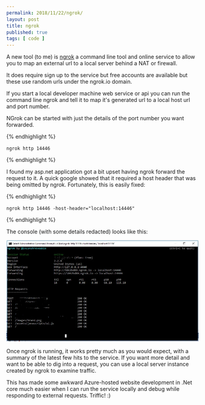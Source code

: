```yaml
---
permalink: 2018/11/22/ngrok/
layout: post
title: ngrok
published: true
tags: [ code ]
---
```


A new tool (to me) is <a href="https://ngrok.com/">ngrok</a> a command line tool and 
online service to allow you to map an external url to a local server behind a NAT or firewall.

It does require sign up to the service but free accounts are available but these use random 
urls under the ngrok.io domain. 

If you start a local developer machine web service or api you can run the command line ngrok 
and tell it to map it's generated url to a local host url and port number. 

NGrok can be started with just the details of the port number you want forwarded. 

{% endhighlight %}
	
	ngrok http 14446
	
{% endhighlight %}

I found my asp.net application got a bit upset having ngrok forward the request to it. A quick google showed 
that it required a host header that was being omitted by ngrok. Fortunately, this is easily fixed:


{% endhighlight %}
	
	ngrok http 14446 -host-header="localhost:14446"
	
{% endhighlight %}


The console (with some details redacted) looks like this:

<img src="/img/posts/ngrok/ngrok-console.webp" alt="ngrok" class="u-max-full-width" />

Once ngrok is running, it works pretty much as you would expect, with a summary of the latest 
few hits to the service. If you want more detail and want to be able to dig into a request, you 
can use a local server instance created by ngrok to examine traffic. 

This has made some awkward Azure-hosted website development in .Net core much easier when I can run 
the service locally and debug while responding to external requests. Triffic! :)
